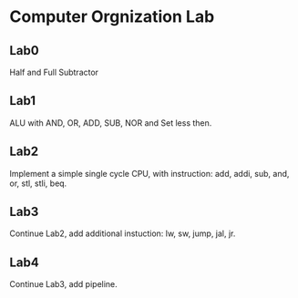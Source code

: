 # Computer Orgnization Lab

## Lab0

Half and Full Subtractor

## Lab1

ALU with AND, OR, ADD, SUB, NOR and Set less then.

## Lab2

Implement a simple single cycle CPU, with instruction: add, addi, sub, and, or, stl, stli, beq.

## Lab3

Continue Lab2, add additional instuction: lw, sw, jump, jal, jr.

## Lab4

Continue Lab3, add pipeline.
